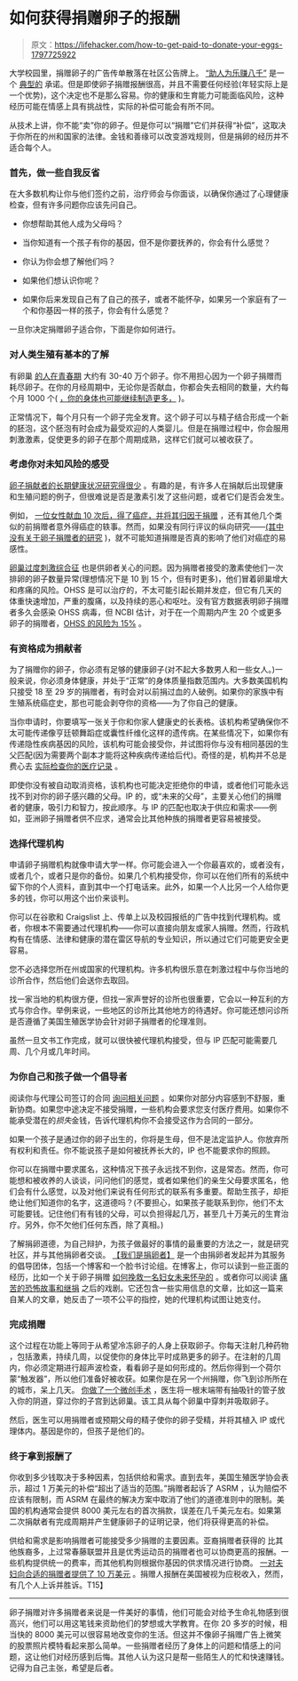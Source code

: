 # 如何获得捐赠卵子的报酬

> 原文：<https://lifehacker.com/how-to-get-paid-to-donate-your-eggs-1797725922>

大学校园里，捐赠卵子的广告传单散落在社区公告牌上。 [“助人为乐赚八千”](https://static1.squarespace.com/static/56461b65e4b0d7b3369f7fea/t/572cdcc3f8baf3d0b64640ee/1462557904318/egg_ad_3.png) 是一个 [典型的](https://www.google.com/search?client=ubuntu&biw=1237&bih=625&tbm=isch&q=egg+donation+flyer&spell=1&sa=X&ved=0ahUKEwj31fvQ2MvVAhVI54MKHYKnBoQQvwUIJCgA) 承诺。但是即使卵子捐赠报酬很高，并且不需要任何经验(年轻实际上是一个优势)，这个决定也不是那么容易。你的健康和生育能力可能面临风险，这种经历可能在情感上具有挑战性，实际的补偿可能会有所不同。

从技术上讲，你不能“卖”你的卵子。但是你可以“捐赠”它们并获得“补偿”，这取决于你所在的州和国家的法律。金钱和善缘可以改变游戏规则，但是捐卵的经历并不适合每个人。

### 首先，做一些自我反省

在大多数机构让你与他们签约之前，治疗师会与你面谈，以确保你通过了心理健康检查，但有许多问题你应该先问自己。

*   你想帮助其他人成为父母吗？

*   当你知道有一个孩子有你的基因，但不是你要抚养的，你会有什么感觉？

*   你认为你会想了解他们吗？

*   如果他们想认识你呢？

*   如果你后来发现自己有了自己的孩子，或者不能怀孕，如果另一个家庭有了一个和你基因一样的孩子，你会有什么感觉？

一旦你决定捐赠卵子适合你，下面是你如何进行。

### 对人类生殖有基本的了解

有卵巢 [的人在青春期](http://www.yourhormones.info/glands/ovaries/) 大约有 30-40 万个卵子。你不用担心因为一个卵子捐赠而耗尽卵子。在你的月经周期中，无论你是否献血，你都会失去相同的数量，大约每个月 1000 个( [，你的身体也可能继续制造更多，](http://news.nationalgeographic.com/news/2012/02/120229-women-health-ovaries-eggs-reproduction-science/) )。

正常情况下，每个月只有一个卵子完全发育。这个卵子可以与精子结合形成一个新的胚泡，这个胚泡有时会成为最受欢迎的人类婴儿。但是在捐赠过程中，你会服用刺激激素，促使更多的卵子在那个周期成熟，这样它们就可以被收获了。

### 考虑你对未知风险的感受

[卵子捐献者的长期健康状况研究得很少](https://www.ncbi.nlm.nih.gov/pmc/articles/PMC4416474/) 。有趣的是，有许多人在捐献后出现健康和生殖问题的例子，但很难说是否是激素引发了这些问题，或者它们是否会发生。

例如， [一位女性献血 10 次后，得了癌症，并将其归因于捐赠](http://nypost.com/2015/12/03/being-an-egg-donor-gave-me-terminal-cancer/) ，还有其他几个类似的前捐赠者意外得癌症的轶事。然而，如果没有同行评议的纵向研究——[(其中没有关于卵子捐赠者的研究](https://www.nytimes.com/2017/07/10/well/live/are-there-long-term-risks-to-egg-donors.html?_r=0) )，就不可能知道捐赠是否真的影响了他们对癌症的易感性。

[卵巢过度刺激综合征](http://www.mayoclinic.org/diseases-conditions/ovarian-hyperstimulation-syndrome-ohss/home/ovc-20263580) 也是供卵者关心的问题。因为捐赠者接受的激素使他们一次排卵的卵子数量异常(理想情况下是 10 到 15 个，但有时更多)，他们冒着卵巢增大和疼痛的风险。OHSS 是可以治疗的，不太可能引起长期并发症，但它有几天的体重快速增加，严重的腹痛，以及持续的恶心和呕吐。没有官方数据表明卵子捐赠者多久会感染 OHSS 病毒，但 NCBI 估计，对于在一个周期内产生 20 个或更多卵子的捐赠者，[OHSS 的风险为 15%](https://www.ncbi.nlm.nih.gov/pubmed/17786651) 。

### 有资格成为捐献者

为了捐赠你的卵子，你必须有足够的健康卵子(对不起大多数男人和一些女人。)一般来说，你必须身体健康，并处于“正常”的身体质量指数范围内。大多数美国机构只接受 18 至 29 岁的捐赠者，有时会对以前捐过血的人破例。如果你的家族中有生殖系统癌症史，那也可能会剥夺你的资格——为了你自己的健康。

当你申请时，你要填写一张关于你和你家人健康史的长表格。该机构希望确保你不太可能传递像亨廷顿舞蹈症或囊性纤维化这样的遗传病。在某些情况下，如果你有传递隐性疾病基因的风险，该机构可能会接受你，并试图将你与没有相同基因的生父匹配(因为需要两个副本才能将这种疾病传递给后代)。奇怪的是，机构并不总是费心去 [实际检查你的医疗记录](http://www.weareeggdonors.com/blog/2015/11/13/anonymous-confession-i-lied-my-ass-off-to-become-an-egg-donor) 。

即使你没有被自动取消资格，该机构也可能决定拒绝你的申请，或者他们可能永远找不到对你的卵子感兴趣的父母。IP 的，或“未来的父母”，主要关心他们的捐赠者的健康，吸引力和智力，按此顺序。与 IP 的匹配也取决于供应和需求——例如，亚洲卵子捐赠者供不应求，通常会比其他种族的捐赠者更容易被接受。

### 选择代理机构

申请卵子捐赠机构就像申请大学一样。你可能会进入一个你最喜欢的，或者没有，或者几个，或者只是你的备份。如果几个机构接受你，你可以在他们所有的系统中留下你的个人资料，直到其中一个打电话来。此外，如果一个人比另一个人给你更多的钱，你可以用这个出价来谈判。

你可以在谷歌和 Craigslist 上、传单上以及校园报纸的广告中找到代理机构。或者，你根本不需要通过代理机构——你可以直接向朋友或家人捐赠。然而，行政机构有在情感、法律和健康的潜在雷区导航的专业知识，所以通过它们可能更安全更容易。

您不必选择您所在州或国家的代理机构。许多机构很乐意在刺激过程中与你当地的诊所合作，然后他们会送你去取回。

找一家当地的机构很方便，但找一家声誉好的诊所也很重要，它会以一种互利的方式与你合作。举例来说，一些地区的诊所比其他地方的待遇好。你可能还想问诊所是否遵循了美国生殖医学协会针对卵子捐赠者的伦理准则。

虽然一旦文书工作完成，就可以很快被代理机构接受，但与 IP 匹配可能需要几周、几个月或几年时间。

### 为你自己和孩子做一个倡导者

阅读你与代理公司签订的合同 [询问相关问题](http://www.weareeggdonors.com/blog/2015/11/13/signing-your-egg-donation-contract-read-this-first) 。如果你对部分内容感到不舒服，重新协商。如果您中途决定不接受捐赠，一些机构会要求您支付医疗费用。如果你不能承受潜在的*损失*金钱，告诉代理机构你不会接受这作为合同的一部分。

如果一个孩子是通过你的卵子出生的，你将是生母，但不是法定监护人。你放弃所有权利和责任。你不能说孩子是如何被抚养长大的，IP 也不能要求你的照顾。

你可以在捐赠中要求匿名，这种情况下孩子永远找不到你，这是常态。然而，你可能想和被收养的人谈谈，问问他们的感觉，或者如果他们的亲生父母要求匿名，他们会有什么感觉，以及对他们来说有任何形式的联系有多重要。帮助生孩子，却拒绝让他们知道你的名字，这道德吗？(不要担心，如果孩子能联系到你，他们不太可能要钱。记住他们有有钱的父母，可以负担得起几万，甚至几十万美元的生育治疗。另外，你不欠他们任何东西，除了真相。)

了解捐卵道德，为自己辩护，为孩子做最好的事情的最重要的方法之一，就是研究社区，并与其他捐卵者交谈。 [【我们是捐卵者】](http://www.weareeggdonors.com/) 是一个由捐卵者发起并为其服务的倡导团体，包括一个博客和一个脸书讨论组。在博客上，你可以读到一些正面的经历，比如一个关于卵子捐赠 [如何挽救一名妇女未来怀孕的](http://www.weareeggdonors.com/blog/future-pregnancy) 。或者你可以阅读 [痛苦的恐怖故事和继捐](http://www.weareeggdonors.com/blog/2015/12/4/family-egg-donation) 之后的戏剧。它还包含一些实用信息的文章，比如这一篇来自某人的文章，她反击了一项不公平的指控，她的代理机构试图让她支付。

### 完成捐赠

这个过程在功能上等同于从希望冷冻卵子的人身上获取卵子。你每天注射几种药物 ，包括激素，持续几周，以促使你的身体比平时成熟更多的卵子。在注射的几周内，你必须定期进行超声波检查，看看卵子是如何形成的。然后你得到一个荷尔蒙“触发器”，所以他们准备好被收获。如果你是在另一个州捐赠，你飞到诊所所在的城市，呆上几天。 [你做了一个微创手术](https://web.stanford.edu/class/siw198q/websites/eggdonor/procedures.html) ，医生将一根末端带有抽吸针的管子放入你的阴道，穿过你的子宫到达卵巢。该工具从每个卵巢中穿刺并吸取卵子。

然后，医生可以用捐赠者或预期父母的精子使你的卵子受精，并将其植入 IP 或代理体内。基因是你的，但孩子是他们的。

### 终于拿到报酬了

你收到多少钱取决于多种因素，包括供给和需求。直到去年，美国生殖医学协会表示，超过 1 万美元的补偿“超出了适当的范围。”捐赠者起诉了 ASRM ，认为赔偿不应该有限制，而 ASRM 在最终的解决方案中取消了他们的道德准则中的限制。美国的机构通常会提供 8000 美元左右的首次捐款，误差在几千美元左右。如果第二次捐献者有完成周期并产生健康卵子的证明记录，他们将获得更高的补偿。

供给和需求是影响捐赠者可能接受多少捐赠的主要因素。亚裔捐赠者获得的 比其他族裔多，上过常春藤联盟并且是优秀运动员的捐赠者也可以协商更高的报酬。一些机构提供统一的费率，而其他机构则根据你基因的供求情况进行协商。 [一对夫妇向合适的捐赠者提供了 10 万美元](http://articles.chicagotribune.com/2000-02-10/news/0002100320_1_egg-donor-program-infertile-ads) 。捐赠人报酬在美国被视为应税收入，然而，有几个人上诉并胜诉。T15】

* * *

卵子捐赠对许多捐赠者来说是一件美好的事情，他们可能会对给予生命礼物感到很高兴，他们可以用这笔钱来资助他们的梦想或大学教育。在你 20 多岁的时候，相当快的 8000 美元可以很容易地改变你的生活。但这并不像卵子捐赠广告上微笑的股票照片模特看起来那么简单。一些捐赠者经历了身体上的问题和情感上的问题，这让他们对经历感到后悔。其他人认为这只是帮一些陌生人的忙和快速赚钱。记得为自己主张，希望是后者。